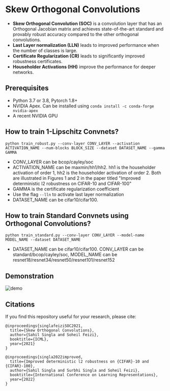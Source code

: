 # Skew Orthogonal Convolutions

+ **Skew Orthogonal Convolution (SOC)** is a convolution layer that has an Orthogonal Jacobian matrix and achieves state-of-the-art standard and provably robust accuracy compared to the other orthogonal convolutions. 
+ **Last Layer normalization (LLN)** leads to improved performance when the number of classes is large.
+ **Certificate Regularization (CR)** leads to significantly improved robustness certificates.
+ **Householder Activations (HH)** improve the performance for deeper networks.

## Prerequisites

+ Python 3.7 or 3.8, Pytorch 1.8+
+ NVIDIA Apex. Can be installed using ```conda install -c conda-forge nvidia-apex```
+ A recent NVIDIA GPU

## How to train 1-Lipschitz Convnets?

```python train_robust.py --conv-layer CONV_LAYER --activation ACTIVATION_NAME --num-blocks BLOCK_SIZE --dataset DATASET_NAME --gamma GAMMA```
+ CONV_LAYER can be bcop/cayley/soc
+ ACTIVATION_NAME can be maxmin/hh1/hh2. hh1 is the householder activation of order 1, hh2 is the householder activation of order 2. Both are illustrated in Figures 1 and 2 in the paper titled "Improved deterministic l2 robustness on CIFAR-10 and CIFAR-100"
+ GAMMA is the certificate regularization coefficient
+ Use the flag ```--lln``` to activate last layer normalization
+ DATASET_NAME can be cifar10/cifar100.

## How to train Standard Convnets using Orthogonal Convolutions?
```python train_standard.py --conv-layer CONV_LAYER --model-name MODEL_NAME --dataset DATASET_NAME```
+ DATASET_NAME can be cifar10/cifar100. CONV_LAYER can be standard/bcop/cayley/soc, MODEL_NAME can be resnet18/resnet34/resnet50/resnet101/resnet152

## Demonstration

![demo](./figures/SOC_demo.png)

## Citations
If you find this repository useful for your research, please cite:

```
@inproceedings{singlafeiziSOC2021,
  title={Skew Orthogonal Convolutions},
  author={Sahil Singla and Soheil Feizi},
  booktitle={ICML},
  year={2021}
}

@inproceedings{singla2022improved,
  title={Improved deterministic l2 robustness on {CIFAR}-10 and {CIFAR}-100},
  author={Sahil Singla and Surbhi Singla and Soheil Feizi},
  booktitle={International Conference on Learning Representations},
  year={2022}
}
```


